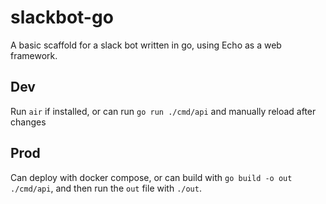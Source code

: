 # slackbot-go

A basic scaffold for a slack bot written in go, using Echo as a web framework.

## Dev

Run `air` if installed, or can run `go run ./cmd/api` and manually reload after changes

## Prod

Can deploy with docker compose, or can build with `go build -o out ./cmd/api`, and then run the `out` file with `./out`.